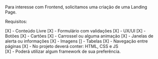Para interesse com Frontend, solicitamos uma criação de uma Landing Page.

Requisitos:

[X] - Conteúdo Livre
[X] - Formulário com validações
[X] - UX/UI
[X] - Botões
[X] - Cartões
[X] - Carrossel ou alguma animação
[X] - Janelas de alerta ou informações
[X] - Imagens
[] - Tabelas
[X] - Navegação entre páginas
[X] - No projeto deverá conter: HTML, CSS e JS  
[X] - Poderá utilizar algum framework de sua preferência.
